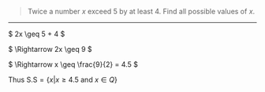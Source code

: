 > Twice a number $x$ exceed $5$ by at least $4$. Find all possible values of $x$. 

--------------------------------

$
2x \geq 5 + 4 
$

$
\Rightarrow 2x \geq 9
$

$
\Rightarrow x \geq \frac{9}{2} = 4.5
$

Thus $\text{S.S} = \{x | x \geq 4.5 \: \text{and} \: x \in Q \}$
